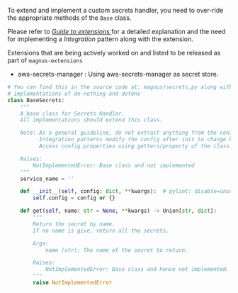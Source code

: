 To extend and implement a custom secrets handler, you need to over-ride the appropriate methods of the ```Base``` class.


Please refer to [*Guide to extensions* ](../../../extensions/extensions/) for a detailed explanation and the need for
implementing a *Integration* pattern along with the extension.

Extensions that are being actively worked on and listed to be released as part of ```magnus-extensions```

- aws-secrets-manager : Using aws-secrets-manager as secret store.

```python
# You can find this in the source code at: magnus/secrets.py along with a few example
# implementations of do-nothing and dotenv
class BaseSecrets:
    """
    A base class for Secrets Handler.
    All implementations should extend this class.

    Note: As a general guideline, do not extract anything from the config to set class level attributes.
          Integration patterns modify the config after init to change behaviors.
          Access config properties using getters/property of the class.

    Raises:
        NotImplementedError: Base class and not implemented
    """
    service_name = ''

    def __init__(self, config: dict, **kwargs):  # pylint: disable=unused-argument
        self.config = config or {}

    def get(self, name: str = None, **kwargs) -> Union[str, dict]:
        """
        Return the secret by name.
        If no name is give, return all the secrets.

        Args:
            name (str): The name of the secret to return.

        Raises:
            NotImplementedError: Base class and hence not implemented.
        """
        raise NotImplementedError
```
